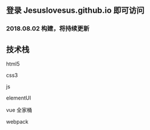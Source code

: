 ## 登录 Jesuslovesus.github.io 即可访问

### 2018.08.02 构建，将持续更新

## 技术栈

html5

css3

js

elementUI

vue 全家桶

webpack
